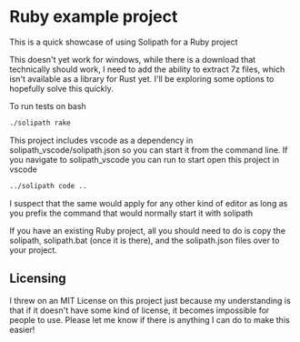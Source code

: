 # Ruby example project
This is a quick showcase of using Solipath for a Ruby project

This doesn't yet work for windows, while there is a download that technically should work, I need to add the ability to extract 7z files, which isn't available as a library for Rust yet. I'll be exploring some options to hopefully solve this quickly.

To run tests on bash
```bash
./solipath rake
```

This project includes vscode as a dependency in solipath_vscode/solipath.json so you can start it from the command line.
If you navigate to solipath_vscode you can run to start open this project in vscode
```bash
../solipath code ..
```

I suspect that the same would apply for any other kind of editor as long as you prefix the command that would normally start it with solipath

If you have an existing Ruby project, all you should need to do is copy the solipath, solipath.bat (once it is there), and the solipath.json files over to your project.


## Licensing
I threw on an MIT License on this project just because my understanding is that if it doesn't have some kind of license, it becomes impossible for people to use. Please let me know if there is anything I can do to make this easier!
